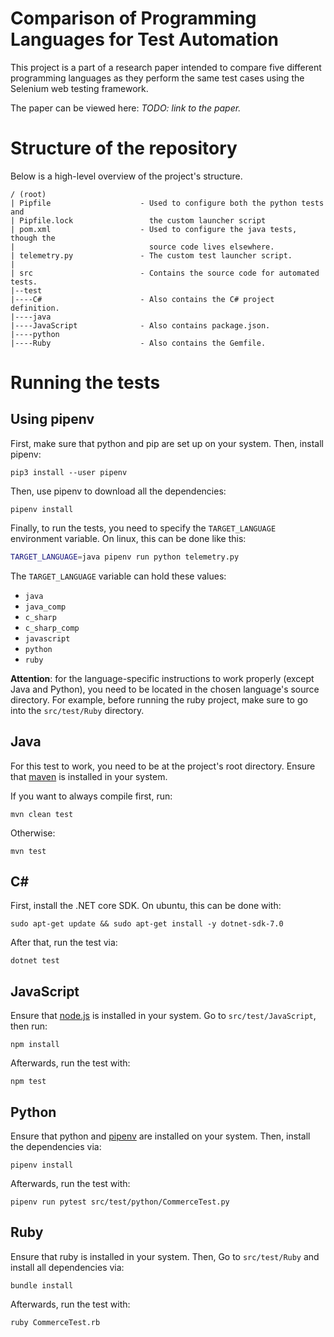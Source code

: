 # Comparison of Programming Languages for Test Automation

This project is a part of a research paper intended to compare five
different programming languages as they perform the same test cases
using the Selenium web testing framework.

The paper can be viewed here: *TODO: link to the paper.*

# Structure of the repository

Below is a high-level overview of the project's structure.

```
/ (root)
| Pipfile                    - Used to configure both the python tests and
| Pipfile.lock                 the custom launcher script
| pom.xml                    - Used to configure the java tests, though the
|                              source code lives elsewhere.
| telemetry.py               - The custom test launcher script.
|
| src                        - Contains the source code for automated tests.
|--test
|----C#                      - Also contains the C# project definition.
|----java
|----JavaScript              - Also contains package.json.
|----python
|----Ruby                    - Also contains the Gemfile.
```

# Running the tests

## Using pipenv

First, make sure that python and pip are set up on your system.
Then, install pipenv:

```
pip3 install --user pipenv
```

Then, use pipenv to download all the dependencies:

```
pipenv install
```

Finally, to run the tests, you need to specify the `TARGET_LANGUAGE`
environment variable. On linux, this can be done like this:

```bash
TARGET_LANGUAGE=java pipenv run python telemetry.py
```

The `TARGET_LANGUAGE` variable can hold these values:

- `java`
- `java_comp`
- `c_sharp`
- `c_sharp_comp`
- `javascript`
- `python`
- `ruby`

**Attention**: for the language-specific instructions to work properly
(except Java and Python), you need to be located in the chosen
language's source directory. For example, before running the ruby
project, make sure to go into the `src/test/Ruby` directory.

## Java

For this test to work, you need to be at the project's root directory.
Ensure that [maven](https://maven.apache.org/) is installed in your
system.

If you want to always compile first, run:

```
mvn clean test
```

Otherwise:

```
mvn test
```

## C#

First, install the .NET core SDK. On ubuntu, this can be done with:

```
sudo apt-get update && sudo apt-get install -y dotnet-sdk-7.0
```

After that, run the test via:

```
dotnet test
```

## JavaScript

Ensure that [node.js](https://nodejs.org/en) is installed in your
system. Go to `src/test/JavaScript`, then run:

```
npm install
```

Afterwards, run the test with:

```
npm test
```

## Python

Ensure that python and [pipenv](https://pypi.org/project/pipenv/) are
installed on your system. Then, install the dependencies via:

```
pipenv install
```

Afterwards, run the test with:

```
pipenv run pytest src/test/python/CommerceTest.py
```

## Ruby

Ensure that ruby is installed in your system. Then, Go to
`src/test/Ruby` and install all dependencies via:

```
bundle install
```

Afterwards, run the test with:

```
ruby CommerceTest.rb
```

